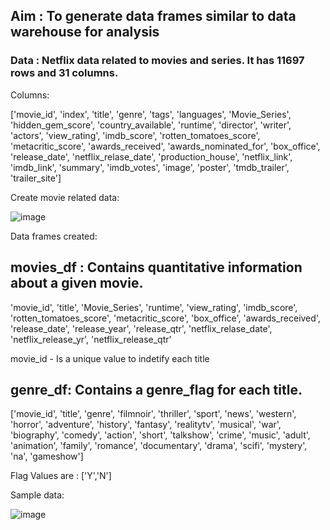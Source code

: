 ## Aim : To generate data frames similar to data warehouse for analysis

### Data : Netflix data related to movies and series. It has 11697 rows and 31 columns. 

Columns: 

['movie_id', 'index', 'title', 'genre', 'tags', 'languages',
       'Movie_Series', 'hidden_gem_score', 'country_available', 'runtime',
       'director', 'writer', 'actors', 'view_rating', 'imdb_score',
       'rotten_tomatoes_score', 'metacritic_score', 'awards_received',
       'awards_nominated_for', 'box_office', 'release_date',
       'netflix_relase_date', 'production_house', 'netflix_link', 'imdb_link',
       'summary', 'imdb_votes', 'image', 'poster', 'tmdb_trailer',
       'trailer_site']
      
  Create movie related data:
  
  ![image](https://user-images.githubusercontent.com/67071872/136695938-322ec59c-c6f8-4299-9ace-ee57d4ec4685.png)

Data frames created:
## movies_df : Contains quantitative information about a given movie. 

'movie_id', 'title', 'Movie_Series', 'runtime', 'view_rating',
       'imdb_score', 'rotten_tomatoes_score', 'metacritic_score', 'box_office',
       'awards_received', 'release_date', 'release_year', 'release_qtr',
       'netflix_relase_date', 'netflix_release_yr', 'netflix_release_qtr'
       
 movie_id - Is a unique value to indetify each title 
 
 ## genre_df: Contains a genre_flag for each title. 
 
 ['movie_id', 'title', 'genre', 'filmnoir', 'thriller', 'sport', 'news',
       'western', 'horror', 'adventure', 'history', 'fantasy', 'realitytv',
       'musical', 'war', 'biography', 'comedy', 'action', 'short', 'talkshow',
       'crime', 'music', 'adult', 'animation', 'family', 'romance',
       'documentary', 'drama', 'scifi', 'mystery', 'na', 'gameshow']
       
Flag Values are : ['Y','N']

Sample data:

![image](https://user-images.githubusercontent.com/67071872/136696251-c278c118-9edd-4dcf-a8e5-ae833c461d61.png)

